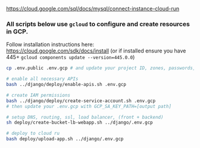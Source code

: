 https://cloud.google.com/sql/docs/mysql/connect-instance-cloud-run

### All scripts below use `gcloud` to configure and create resources in GCP.

Follow installation instructions here: https://cloud.google.com/sdk/docs/install
(or if installed ensure you have 445+ `gcloud components update --version=445.0.0`)

```bash
cp .env.public .env.gcp # and update your project ID, zones, passwords, and listed resource names

# enable all necessary APIs
bash ../django/deploy/enable-apis.sh .env.gcp

# create IAM permissions
bash ../django/deploy/create-service-account.sh .env.gcp
# then update your .env.gcp with GCP_SA_KEY_PATH=[output path]

# setup DNS, routing, ssl, load balancer, (front + backend)
sh deploy/create-bucket-lb-webapp.sh ../django/.env.gcp

# deploy to cloud ru
bash deploy/upload-app.sh ../django/.env.gcp

```
